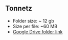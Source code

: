 ## Tonnetz

- Folder size: ~ 12 gb
- Size per file: ~60 MB
- [Google Drive folder link](https://drive.google.com/drive/folders/1aAl-Yj9HOG-syEaDl0h11kqZqyiZiHgz?usp=sharing)
